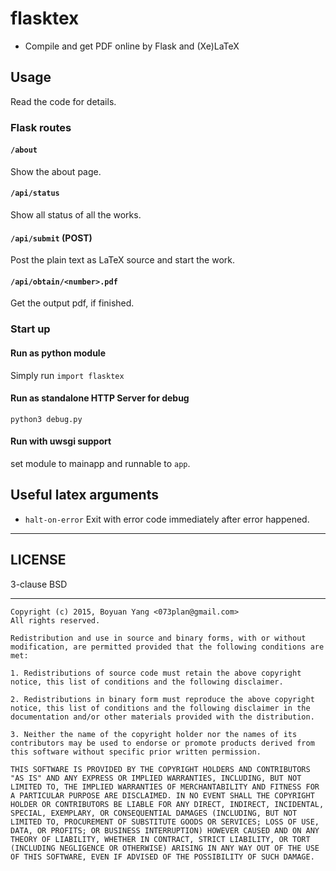 # flasktex
- Compile and get PDF online by Flask and (Xe)LaTeX

## Usage

Read the code for details.

### Flask routes

#### `/about`

Show the about page.

#### `/api/status`

Show all status of all the works.

#### `/api/submit` (POST)

Post the plain text as LaTeX source and start the work.

#### `/api/obtain/<number>.pdf`

Get the output pdf, if finished.

### Start up

#### Run as python module
Simply run `import flasktex`

#### Run as standalone HTTP Server for debug
`python3 debug.py`

#### Run with uwsgi support
set module to mainapp and runnable to `app`.

## Useful latex arguments

* `halt-on-error` Exit with error code immediately after error happened.

* * *

## LICENSE

3-clause BSD

------------------------

```
Copyright (c) 2015, Boyuan Yang <073plan@gmail.com>
All rights reserved.

Redistribution and use in source and binary forms, with or without modification, are permitted provided that the following conditions are met:

1. Redistributions of source code must retain the above copyright notice, this list of conditions and the following disclaimer.

2. Redistributions in binary form must reproduce the above copyright notice, this list of conditions and the following disclaimer in the documentation and/or other materials provided with the distribution.

3. Neither the name of the copyright holder nor the names of its contributors may be used to endorse or promote products derived from this software without specific prior written permission.

THIS SOFTWARE IS PROVIDED BY THE COPYRIGHT HOLDERS AND CONTRIBUTORS "AS IS" AND ANY EXPRESS OR IMPLIED WARRANTIES, INCLUDING, BUT NOT LIMITED TO, THE IMPLIED WARRANTIES OF MERCHANTABILITY AND FITNESS FOR A PARTICULAR PURPOSE ARE DISCLAIMED. IN NO EVENT SHALL THE COPYRIGHT HOLDER OR CONTRIBUTORS BE LIABLE FOR ANY DIRECT, INDIRECT, INCIDENTAL, SPECIAL, EXEMPLARY, OR CONSEQUENTIAL DAMAGES (INCLUDING, BUT NOT LIMITED TO, PROCUREMENT OF SUBSTITUTE GOODS OR SERVICES; LOSS OF USE, DATA, OR PROFITS; OR BUSINESS INTERRUPTION) HOWEVER CAUSED AND ON ANY THEORY OF LIABILITY, WHETHER IN CONTRACT, STRICT LIABILITY, OR TORT (INCLUDING NEGLIGENCE OR OTHERWISE) ARISING IN ANY WAY OUT OF THE USE OF THIS SOFTWARE, EVEN IF ADVISED OF THE POSSIBILITY OF SUCH DAMAGE.
```
